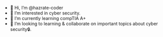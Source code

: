 - 👋 Hi, I’m @hazrate-coder
- 👀 I’m interested in cyber security.  
- 🌱 I’m currently learning compTIA A+
- 💞️ I’m looking to learning & collaborate on important topics about cyber security🔒.  


